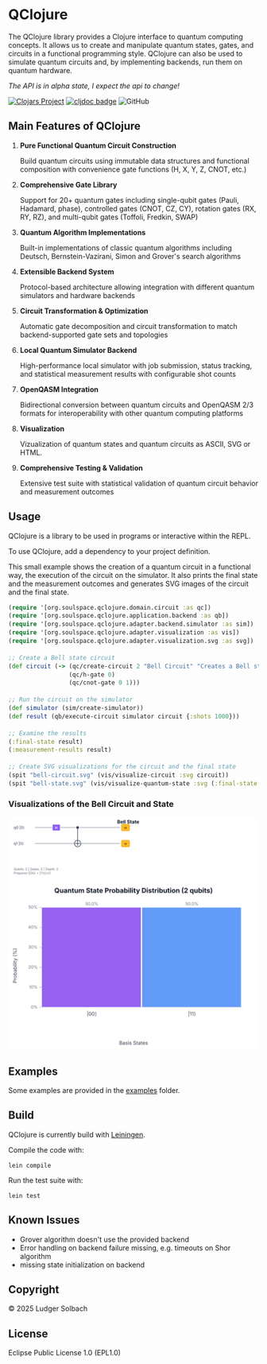 # QClojure
The QClojure library provides a Clojure interface to quantum computing concepts. It allows us to create and manipulate quantum states, gates, and circuits in a functional programming style. QClojure can also be used to simulate quantum circuits and, by implementing backends, run them on quantum hardware.

*The API is in alpha state, I expect the api to change!*

[![Clojars Project](https://img.shields.io/clojars/v/org.soulspace/qclojure.svg)](https://clojars.org/org.soulspace/qclojure)
[![cljdoc badge](https://cljdoc.org/badge/org.soulspace/qclojure)](https://cljdoc.org/d/org.soulspace/qclojure)
![GitHub](https://img.shields.io/github/license/lsolbach/QClojure)

## Main Features of QClojure
1. **Pure Functional Quantum Circuit Construction**

   Build quantum circuits using    immutable data structures and functional composition with convenience gate functions (H, X, Y, Z, CNOT, etc.)

2. **Comprehensive Gate Library**

   Support for 20+ quantum gates including single-qubit gates (Pauli, Hadamard, phase), controlled gates (CNOT, CZ, CY), rotation gates (RX, RY, RZ), and multi-qubit gates (Toffoli, Fredkin, SWAP)

3. **Quantum Algorithm Implementations**

   Built-in implementations of classic quantum algorithms including Deutsch, Bernstein-Vazirani, Simon and Grover's search algorithms

5. **Extensible Backend System**

   Protocol-based architecture allowing integration with different quantum simulators and hardware backends

6. **Circuit Transformation & Optimization**

   Automatic gate decomposition and circuit transformation to match backend-supported gate sets and topologies

7. **Local Quantum Simulator Backend**

   High-performance local simulator with job submission, status tracking, and statistical measurement results with configurable shot counts

4. **OpenQASM Integration**

   Bidirectional conversion between quantum circuits and OpenQASM 2/3 formats for interoperability with other quantum computing platforms

4. **Visualization**

   Vizualization of quantum states and quantum circuits as ASCII, SVG or HTML.

8. **Comprehensive Testing & Validation**

   Extensive test suite with statistical validation of quantum circuit behavior and measurement outcomes

## Usage
QClojure is a library to be used in programs or interactive within the REPL.

To use QClojure, add a dependency to your project definition.

This small example shows the creation of a quantum circuit in a functional way,
the execution of the circuit on the simulator. It also prints the final state
and the measurement outcomes and generates SVG images of the circuit and the
final state.

```clojure
(require '[org.soulspace.qclojure.domain.circuit :as qc])
(require '[org.soulspace.qclojure.application.backend :as qb])
(require '[org.soulspace.qclojure.adapter.backend.simulator :as sim])
(require '[org.soulspace.qclojure.adapter.visualization :as vis])
(require '[org.soulspace.qclojure.adapter.visualization.svg :as svg])

;; Create a Bell state circuit
(def circuit (-> (qc/create-circuit 2 "Bell Circuit" "Creates a Bell state")
                 (qc/h-gate 0)
                 (qc/cnot-gate 0 1)))

;; Run the circuit on the simulator
(def simulator (sim/create-simulator))
(def result (qb/execute-circuit simulator circuit {:shots 1000}))

;; Examine the results
(:final-state result)
(:measurement-results result)

;; Create SVG visualizations for the circuit and the final state
(spit "bell-circuit.svg" (vis/visualize-circuit :svg circuit))
(spit "bell-state.svg" (vis/visualize-quantum-state :svg (:final-state result)))
```

### Visualizations of the Bell Circuit and State
![Visualization of the Bell circuit](/doc/images/bell-circuit.svg)
![Visualization of the probabilities of the Bell state](/doc/images/bell-state.svg)

## Examples
Some examples are provided in the [examples](/examples) folder.

## Build
QClojure is currently build with [Leiningen](https://leiningen.org/).

Compile the code with:
```
lein compile
```

Run the test suite with:

```
lein test
```

## Known Issues
* Grover algorithm doesn't use the provided backend
* Error handling on backend failure missing, e.g. timeouts on Shor algorithm
* missing state initialization on backend

## Copyright
© 2025 Ludger Solbach

## License
Eclipse Public License 1.0 (EPL1.0)

